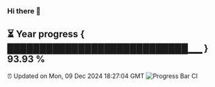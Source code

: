 ### Hi there 👋
⏳ Year progress { ████████████████████████████▁▁ } 93.93 %
---
⏰ Updated on Mon, 09 Dec 2024 18:27:04 GMT
![Progress Bar CI](https://github.com/liununu/liununu/workflows/Progress%20Bar%20CI/badge.svg)
